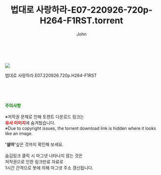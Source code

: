 ﻿---
layout: post
title:  "    법대로 사랑하라-E07-220926-720p-H264-F1RST.torrent"
author: John
categories: [ 드라마 ]
tags: [  ]
image: https://torrentrj55.com/uploadfile/full/7646fe606e59b0c3d986ac4a88b691d0ed40f219.jpg 
description: "    법대로 사랑하라-E07-220926-720p-H264-F1RST torrent 정보 공유"
toc: true
toc_sticky: true
---

<br>
<p><img src="https://torrentrj55.com/uploadfile/full/7646fe606e59b0c3d986ac4a88b691d0ed40f219.jpg"/></p>
 법대로 사랑하라.E07.220926.720p.H264-F1RST  
    
<br><br><br>
<p data-ke-size="size16"><b><span style="color: green;">주의사항</span></b><br /><br />※저작권 문제로 인해 토렌트 다운로드 링크는<br /><b><span style="color: red;">유사 이미지</span></b>에 숨겨뒀습니다.<br />※Due to copyright issues, the torrent download link is hidden where it looks like an image.<br /><br /><b>'설마'</b>싶은 것까지 확인해 보세요.<br /><br />숨김링크 클릭 시 마그넷 나타나지 않는 것은<br />저작권으로 인한 링크만료 자료로<br />1시간 간격으로 봇에 의해 마그넷 주소 갱신됩니다.</p>
